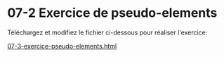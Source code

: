 
# 07-2 Exercice de pseudo-elements

Téléchargez et modifiez le fichier ci-dessous pour réaliser l'exercice:

[07-3-exercice-pseudo-elements.html](../Ressources/07-3-exercice-pseudo-element/07-3-exercice-pseudo-elements.html)